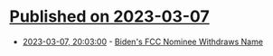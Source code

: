 # [Published on 2023-03-07](index.md)

* [2023-03-07, 20:03:00](https://news.slashdot.org/story/23/03/07/202250/bidens-fcc-nominee-withdraws-name?utm_source=rss1.0mainlinkanon&utm_medium=feed) - [Biden's FCC Nominee Withdraws Name](https://news.slashdot.org/story/23/03/07/202250/bidens-fcc-nominee-withdraws-name?utm_source=rss1.0mainlinkanon&utm_medium=feed)
